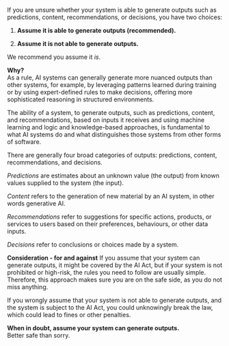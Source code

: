 If you are unsure whether your system is able to generate outputs such as predictions, content, recommendations, or decisions, you have two choices:

1. **Assume it is able to generate outputs (recommended).**

2. **Assume it is not able to generate outputs.**

We recommend you assume it *is*.

**Why?**  
As a rule, AI systems can generally generate more nuanced outputs than other systems, for example, by leveraging patterns learned during training or by using expert-defined rules to make decisions, offering more sophisticated reasoning in structured environments.

The ability of a system, to generate outputs, such as predictions, content, and recommendations, based on inputs it
receives and using machine learning and logic and knowledge-based approaches, is fundamental to what AI systems do and what distinguishes those systems from other forms of software.

There are generally four broad categories of outputs: predictions, content, recommendations, and decisions.

*Predictions* are estimates about an unknown value (the output) from known values supplied to the system (the input).

*Content* refers to the generation of new material by an AI system, in other words generative AI. 

*Recommendations* refer to suggestions for specific actions, products, or services to users based on their preferences, behaviours, or other data inputs.

*Decisions* refer to conclusions or choices made by a system.

**Consideration - for and against**
If you assume that your system can generate outputs, it might be covered by the AI Act, but if your system is not prohibited or high-risk, the rules you need to follow are usually simple. Therefore, this approach makes sure you are on the safe side, as you do not miss anything. 

If you wrongly assume that your system is not able to generate outputs, and the system is subject to the AI Act, you could unknowingly break the law, which could lead to fines or other penalties.

**When in doubt, assume your system can generate outputs.**  
Better safe than sorry.
